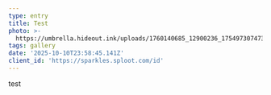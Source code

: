 ```yaml
---
type: entry
title: Test
photo: >-
  https://umbrella.hideout.ink/uploads/1760140685_12900236_1754973074733457_2056845554_n.jpg
tags: gallery
date: '2025-10-10T23:58:45.141Z'
client_id: 'https://sparkles.sploot.com/id'
---
```

test
